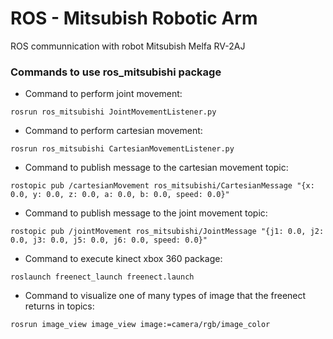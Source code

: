# ROS - Mitsubish Robotic Arm
ROS communnication with robot Mitsubish Melfa RV-2AJ 


### Commands to use ros_mitsubishi package


- Command to perform joint movement:
```
rosrun ros_mitsubishi JointMovementListener.py
``` 

- Command to perform cartesian movement:
```
rosrun ros_mitsubishi CartesianMovementListener.py
```

- Command to publish message to the cartesian movement topic:
```
rostopic pub /cartesianMovement ros_mitsubishi/CartesianMessage "{x: 0.0, y: 0.0, z: 0.0, a: 0.0, b: 0.0, speed: 0.0}"
```

- Command to publish message to the joint movement topic:
```
rostopic pub /jointMovement ros_mitsubishi/JointMessage "{j1: 0.0, j2: 0.0, j3: 0.0, j5: 0.0, j6: 0.0, speed: 0.0}"
```

- Command to execute kinect xbox 360 package:
```
roslaunch freenect_launch freenect.launch
```

- Command to visualize one of many types of image that the freenect returns in topics:
```
rosrun image_view image_view image:=camera/rgb/image_color
```

